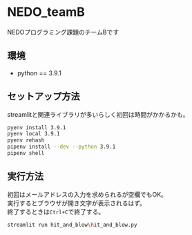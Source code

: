 # NEDO_teamB

NEDOプログラミング課題のチームBです

## 環境

- python == 3.9.1

## セットアップ方法

streamlitと関連ライブラリが多いらしく初回は時間がかかるかも。

```sh
pyenv install 3.9.1
pyenv local 3.9.1
pyenv rehash
pipenv install --dev --python 3.9.1
pipenv shell
```

## 実行方法

初回はメールアドレスの入力を求められるが空欄でもOK。  
実行するとブラウザが開き文字が表示されるはず。  
終了するときは`Ctrl+C`で終了する。  

```sh
streamlit run hit_and_blow\hit_and_blow.py
```
